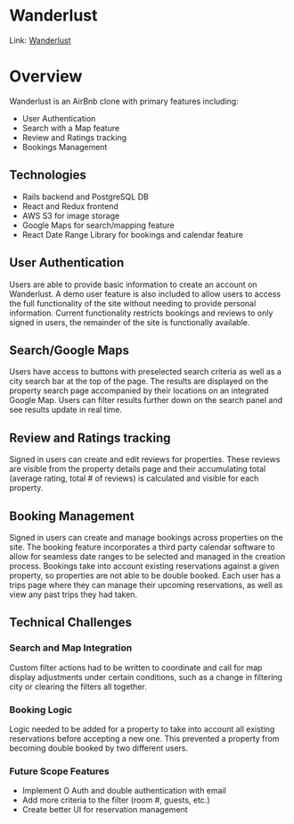 # Wanderlust

Link: [Wanderlust](https://wanderlust-aa.herokuapp.com/?#/)

# Overview
 Wanderlust is an AirBnb clone with primary features including:
* User Authentication
* Search with a Map feature
* Review and Ratings tracking
* Bookings Management

## Technologies
 
 * Rails backend and PostgreSQL DB
 * React and Redux frontend
 * AWS S3 for image storage
 * Google Maps for search/mapping feature
 * React Date Range Library for bookings and calendar feature

## User Authentication

Users are able to provide basic information to create an account on Wanderlust. A demo user feature is also included to allow users to access the full functionality of the site without needing to provide personal information. Current functionality restricts bookings and reviews to only signed in users, the remainder of the site is functionally available.

## Search/Google Maps

Users have access to buttons with preselected search criteria as well as a city search bar at the top of the page. The results are displayed on the property search page accompanied by their locations on an integrated Google Map. Users can filter results further down on the search panel and see results update in real time. 

## Review and Ratings tracking

Signed in users can create and edit reviews for properties. These reviews are visible from the property details page and their accumulating total (average rating, total # of reviews) is calculated and visible for each property.

## Booking Management

Signed in users can create and manage bookings across properties on the site. The booking feature incorporates a third party calendar software to allow for seamless date ranges to be selected and managed in the creation process. Bookings take into account existing reservations against a given property, so properties are not able to be double booked. Each user has a trips page where they can manage their upcoming reservations, as well as view any past trips they had taken.

## Technical Challenges

### Search and Map Integration
Custom filter actions had to be written to coordinate and call for map display adjustments under certain conditions, such as a change in filtering city or clearing the filters all together.

### Booking Logic
Logic needed to be added for a property to take into account all existing reservations before accepting a new one. This prevented a property from becoming double booked by two different users.



### Future Scope Features
* Implement O Auth and double authentication with email
* Add more criteria to the filter (room #, guests, etc.)
* Create better UI for reservation management
